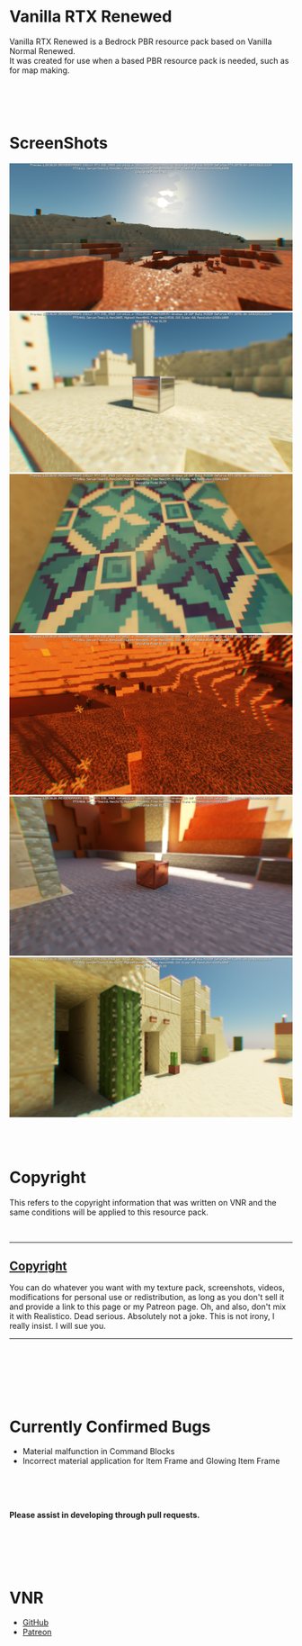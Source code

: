 # Vanilla RTX Renewed

Vanilla RTX Renewed is a Bedrock PBR resource pack based on Vanilla Normal Renewed.  
It was  created for use when a based PBR resource pack is needed, such as for map making.

<br/>
<br/>
<br/>

# ScreenShots
![](screenshots/1.png)
![](screenshots/2.png)
![](screenshots/3.png)
![](screenshots/4.png)
![](screenshots/5.png)
![](screenshots/6.png)


<br/>
<br/>

# Copyright
This refers to the copyright information that was written on VNR and the same conditions will be applied to this resource pack.  

<br/>

---

## [Copyright](https://github.com/Poudingue/Vanilla-Normals-Renewed#copyright)

You can do whatever you want with my texture pack, screenshots, videos, modifications for personal use or redistribution, as long as you don't sell it and provide a link to this page or my Patreon page. Oh, and also, don't mix it with Realistico. Dead serious. Absolutely not a joke. This is not irony, I really insist. I will sue you. 

---
<br/>
<br/>
<br/>
<br/>
<br/>

# Currently Confirmed Bugs
* Material malfunction in Command Blocks
* Incorrect material application for Item Frame and Glowing Item Frame
<br/>
<br/>
<br/>

**Please assist in developing through pull requests.**

<br/>
<br/>
<br/>
<br/>

# VNR
* [GitHub](https://github.com/Poudingue/Vanilla-Normals-Renewed)  
* [Patreon](https://www.patreon.com/Poudingue)
